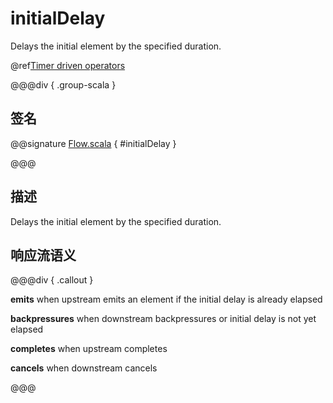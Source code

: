 # initialDelay

Delays the initial element by the specified duration.

@ref[Timer driven operators](../index.md#timer-driven-operators)

@@@div { .group-scala }

## 签名

@@signature [Flow.scala](/akka-stream/src/main/scala/akka/stream/scaladsl/Flow.scala) { #initialDelay }

@@@

## 描述

Delays the initial element by the specified duration.

## 响应流语义

@@@div { .callout }

**emits** when upstream emits an element if the initial delay is already elapsed

**backpressures** when downstream backpressures or initial delay is not yet elapsed

**completes** when upstream completes

**cancels** when downstream cancels

@@@

